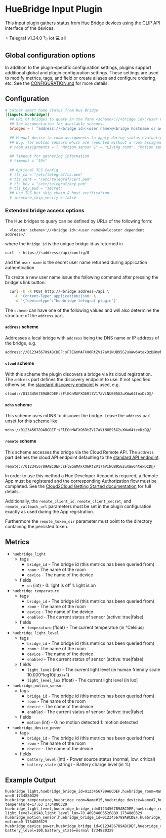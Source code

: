 # HueBridge Input Plugin

This input plugin gathers status from [Hue Bridge][hue] devices
using the [CLIP API][hue_api] interface of the devices.

⭐ Telegraf v1.34.0
🏷️ iot
💻 all

[hue]: https://www.philips-hue.com/
[hue_api]: https://developers.meethue.com/develop/hue-api-v2/

## Global configuration options <!-- @/docs/includes/plugin_config.md -->

In addition to the plugin-specific configuration settings, plugins support
additional global and plugin configuration settings. These settings are used to
modify metrics, tags, and field or create aliases and configure ordering, etc.
See the [CONFIGURATION.md][CONFIGURATION.md] for more details.

[CONFIGURATION.md]: ../../../docs/CONFIGURATION.md#plugins

## Configuration

```toml @sample.conf
# Gather smart home status from Hue Bridge
[[inputs.huebridge]]
  ## URL of bridges to query in the form <scheme>://<bridge id>:<user name>@<address>/
  ## See documentation for available schemes.
  bridges = [ "address://<bridge id>:<user name>@<bridge hostname or address>/" ]
  
  ## Manual device to room assignments to apply during status evaluation.
  ## E.g. for motion sensors which are reported without a room assignment.
  # room_assignments = { "Motion sensor 1" = "Living room", "Motion sensor 2" = "Corridor" }
  
  ## Timeout for gathering information
  # timeout = "10s"
  
  ## Optional TLS Config
  # tls_ca = "/etc/telegraf/ca.pem"
  # tls_cert = "/etc/telegraf/cert.pem"
  # tls_key = "/etc/telegraf/key.pem"
  # tls_key_pwd = "secret"
  ## Use TLS but skip chain & host verification
  # insecure_skip_verify = false
```

### Extended bridge access options

The Hue bridges to query can be defined by URLs of the following form:

```text
  <locator scheme>://<bridge id>:<user name>@<locator dependent address>/
```

where the `bridge id` is the unique bridge id as returned in

```bash
curl -k https://<address>/api/config/0
```

and the `user name` is the secret user name returned during application
authentication.

To create a new user name issue the following command
after pressing the bridge's link button:

```bash
  curl -k -X POST http://<bridge address>/api \
    -H 'Content-Type: application/json' \
    -d '{"devicetype":"huebridge-telegraf-plugin"}'
```

The `scheme` can have one of the following values and will also determine the
structure of the `address` part.

#### `address` scheme

Addresses a local bridge with `address` being the DNS name or IP address of the
bridge, e.g.

```text
address://0123456789ABCDEF:sFlEGnMAFXO6RtZV17aViNUB95G2uXWw64texDzD@mybridge/
```

#### `cloud` scheme

With this scheme the plugin discovers a bridge via its cloud registration.
The `address` part defines the discovery endpoint to use.
If not specified otherwise,
the [standard discovery endpoint][discovery_url] is used, e.g.

```text
cloud://0123456789ABCDEF:sFlEGnMAFXO6RtZV17aViNUB95G2uXWw64texDzD@/
```

[discovery_url]: https://discovery.meethue.com/

#### `mdns`  scheme

This scheme uses mDNS to discover the bridge. Leave the `address` part unset
for this scheme like

```text
mdns://0123456789ABCDEF:sFlEGnMAFXO6RtZV17aViNUB95G2uXWw64texDzD@/
```

#### `remote` scheme

This scheme accesses the bridge via the Cloud Remote API. The `address` part
defines the cloud API endpoint defaulting to the
[standard API endpoint][cloud_api_endpoint].

```text
remote://0123456789ABCDEF:sFlEGnMAFXO6RtZV17aViNUB95G2uXWw64texDzD@/
```

In order to use this method a Hue Developer Account is required, a Remote App
must be registered and the corresponding Authorization flow must be completed.
See the [Cloud2Cloud Getting Started documentation][cloud_getting_started]
for full details.

Additionally, the `remote_client_id`, `remote_client_secret`, and
`remote_callback_url` parameters must be set in the plugin configuration
exactly as used during the App registration. 

Furthermore the `remote_token_dir` parameter must point to the directory
containing the persisted token.

[cloud_api_endpoint]: https://api.meethue.com
[cloud_getting_started]: https://developers.meethue.com/develop/hue-api-v2/cloud2cloud-getting-started/

## Metrics

- `huebridge_light`
  - tags
    - `bridge_id` - The bridge id (this metrics has been queried from)
    - `room` - The name of the room
    - `device` - The name of the device
  - fields
    - `on` (int) - 0: light is off 1: light is on
- `huebridge_temperature`
  - tags
    - `bridge_id` - The bridge id (this metrics has been queried from)
    - `room` - The name of the room
    - `device` - The name of the device
    - `enabled` - The current status of sensor (active: true|false)
  - fields
    - `temperature` (float) - The current temperatue (in °Celsius)
- `huebridge_light_level`
  - tags
    - `bridge_id` - The bridge id (this metrics has been queried from)
    - `room` - The name of the room
    - `device` - The name of the device
    - `enabled` - The current status of sensor (active: true|false)
  - fields
    - `light_level` (int) - The current light level (in human friendly scale 10.000*log10(lux)+1)
    - `light_level_lux` (float) - The current light level (in lux)
- `huebridge_motion_sensor`
  - tags
    - `bridge_id` - The bridge id (this metrics has been queried from)
    - `room` - The name of the room
    - `device` - The name of the device
    - `enabled` - The current status of sensor (active: true|false)
  - fields
    - `motion` (int) - 0: no motion detected 1: motion detected
- `huebridge_device_power`
  - tags
    - `bridge_id` - The bridge id (this metrics has been queried from)
    - `room` - The name of the room
    - `device` - The name of the device
  - fields
    - `battery_level` (int) - Power source status (normal, low, critical)
    - `battery_state` (string) - Battery charge level (in %)

## Example Output

```text
huebridge_light,huebridge_bridge_id=0123456789ABCDEF,huebridge_room=Name#15,huebridge_device=Name#3 on=0 1734880329
huebridge_temperature,huebridge_room=Name#15,huebridge_device=Name#7,huebridge_device_enabled=true,huebridge_bridge_id=0123456789ABCDEF temperature=17.63 1734880329
huebridge_light_level,huebridge_bridge_id=0123456789ABCDEF,huebridge_room=Name#15,huebridge_device=Name#7,huebridge_device_enabled=true light_level=18948,light_level_lux=78.46934003526889 1734880329
huebridge_motion_sensor,huebridge_bridge_id=0123456789ABCDEF,huebridge_room=Name#15,huebridge_device=Name#7,huebridge_device_enabled=true motion=0 1734880329
huebridge_device_power,huebridge_bridge_id=0123456789ABCDEF,huebridge_room=Name#15,huebridge_device=Name#7 battery_level=100,battery_state=normal 1734880329
```
